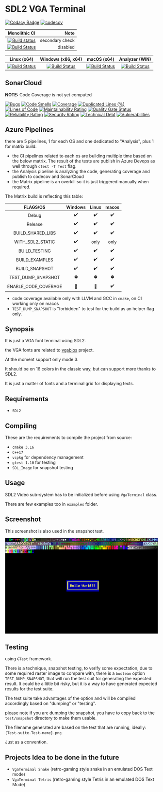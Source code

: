 # SDL2 VGA Terminal 

[![Codacy Badge](https://api.codacy.com/project/badge/Grade/83e178fb7d9343b78be651f2797fe3f8)](https://app.codacy.com/manual/Raffaello/sdl2-vga-terminal?utm_source=github.com&utm_medium=referral&utm_content=Raffaello/sdl2-vga-terminal&utm_campaign=Badge_Grade_Settings)
[![codecov](https://codecov.io/gh/Raffaello/sdl2-vga-terminal/branch/master/graph/badge.svg)](https://codecov.io/gh/Raffaello/sdl2-vga-terminal)

| Monolithic CI | Note |
|:-------------:|-----:|
|[![Build status](https://ci.appveyor.com/api/projects/status/67mildjynhnlekk5/branch/master?svg=true)](https://ci.appveyor.com/project/Raffaello/sdl2-vga-terminal/branch/master)| secondary check|
|[![Build Status](https://dev.azure.com/raffaellobertini/sdl2-vga-terminal/_apis/build/status/Raffaello.sdl2-vga-terminal?branchName=master)](https://dev.azure.com/raffaellobertini/sdl2-vga-terminal/_build/latest?definitionId=4&branchName=master)| disabled|

| Linux (x64) | Windows (x86, x64) | macOS (x64) | Analyzer (WIN) |
|:-----------:|:------------------:|:-----------:|:--------------:|
|[![Build Status](https://dev.azure.com/raffaellobertini/sdl2-vga-terminal/_apis/build/status/Raffaello.sdl2-vga-terminal.Linux?branchName=master)](https://dev.azure.com/raffaellobertini/sdl2-vga-terminal/_build/latest?definitionId=6&branchName=master)|[![Build Status](https://dev.azure.com/raffaellobertini/sdl2-vga-terminal/_apis/build/status/Raffaello.sdl2-vga-terminal.Windows?branchName=master)](https://dev.azure.com/raffaellobertini/sdl2-vga-terminal/_build/latest?definitionId=7&branchName=master)|[![Build Status](https://dev.azure.com/raffaellobertini/sdl2-vga-terminal/_apis/build/status/Raffaello.sdl2-vga-terminal.MacOS?branchName=master)](https://dev.azure.com/raffaellobertini/sdl2-vga-terminal/_build/latest?definitionId=8&branchName=master)|[![Build Status](https://dev.azure.com/raffaellobertini/sdl2-vga-terminal/_apis/build/status/Raffaello.sdl2-vga-terminal.Analyzer?branchName=master)](https://dev.azure.com/raffaellobertini/sdl2-vga-terminal/_build/latest?definitionId=9&branchName=master)|

## SonarCloud

**NOTE:** Code Coverage is not yet computed

[![Bugs](https://sonarcloud.io/api/project_badges/measure?project=Raffaello_sdl2-vga-terminal&metric=bugs)](https://sonarcloud.io/dashboard?id=Raffaello_sdl2-vga-terminal)
[![Code Smells](https://sonarcloud.io/api/project_badges/measure?project=Raffaello_sdl2-vga-terminal&metric=code_smells)](https://sonarcloud.io/dashboard?id=Raffaello_sdl2-vga-terminal)
[![Coverage](https://sonarcloud.io/api/project_badges/measure?project=Raffaello_sdl2-vga-terminal&metric=coverage)](https://sonarcloud.io/dashboard?id=Raffaello_sdl2-vga-terminal)
[![Duplicated Lines (%)](https://sonarcloud.io/api/project_badges/measure?project=Raffaello_sdl2-vga-terminal&metric=duplicated_lines_density)](https://sonarcloud.io/dashboard?id=Raffaello_sdl2-vga-terminal)
[![Lines of Code](https://sonarcloud.io/api/project_badges/measure?project=Raffaello_sdl2-vga-terminal&metric=ncloc)](https://sonarcloud.io/dashboard?id=Raffaello_sdl2-vga-terminal)
[![Maintainability Rating](https://sonarcloud.io/api/project_badges/measure?project=Raffaello_sdl2-vga-terminal&metric=sqale_rating)](https://sonarcloud.io/dashboard?id=Raffaello_sdl2-vga-terminal)
[![Quality Gate Status](https://sonarcloud.io/api/project_badges/measure?project=Raffaello_sdl2-vga-terminal&metric=alert_status)](https://sonarcloud.io/dashboard?id=Raffaello_sdl2-vga-terminal)
[![Reliability Rating](https://sonarcloud.io/api/project_badges/measure?project=Raffaello_sdl2-vga-terminal&metric=reliability_rating)](https://sonarcloud.io/dashboard?id=Raffaello_sdl2-vga-terminal)
[![Security Rating](https://sonarcloud.io/api/project_badges/measure?project=Raffaello_sdl2-vga-terminal&metric=security_rating)](https://sonarcloud.io/dashboard?id=Raffaello_sdl2-vga-terminal)
[![Technical Debt](https://sonarcloud.io/api/project_badges/measure?project=Raffaello_sdl2-vga-terminal&metric=sqale_index)](https://sonarcloud.io/dashboard?id=Raffaello_sdl2-vga-terminal)
[![Vulnerabilities](https://sonarcloud.io/api/project_badges/measure?project=Raffaello_sdl2-vga-terminal&metric=vulnerabilities)](https://sonarcloud.io/dashboard?id=Raffaello_sdl2-vga-terminal)


## Azure Pipelines

there are 5 pipelines, 1 for each OS and one dedicated to "Analysis", plus 1 for matrix build.

- the CI pipelines related to each os are building multiple time based on the below matrix.
The result of the tests are publish in Azure Devops as well through `ctest -T Test` flag.
- the Analysis pipeline is analyzing the code, generating coverage and publish to codecov and SonarCloud
- the Matrix pipeline is an overkill so it is just triggered manually when required.

The Matrix build is reflecting this table:

| FLAGS\OS             | Windows            | Linux              | macos              |
|:--------------------:|:------------------:|:------------------:|:------------------:|
| Debug                | :heavy_check_mark: | :heavy_check_mark: | :heavy_check_mark: |
| Release              | :heavy_check_mark: | :heavy_check_mark: | :heavy_check_mark: |
| BUILD_SHARED_LIBS    | :heavy_check_mark: | :heavy_check_mark: | :heavy_check_mark: |
| WITH_SDL2_STATIC     | :heavy_check_mark: | only               | only               |
| BUILD_TESTING        | :heavy_check_mark: | :heavy_check_mark: | :heavy_check_mark: |
| BUILD_EXAMPLES       | :heavy_check_mark: | :heavy_check_mark: | :heavy_check_mark: |
| BUILD_SNAPSHOT       | :heavy_check_mark: | :heavy_check_mark: | :heavy_check_mark: |
| TEST_DUMP_SNAPSHOT   | :no_entry:         | :no_entry:         | :no_entry:         |
| ENABLE_CODE_COVERAGE | :no_entry_sign:    | :no_entry_sign:    | :heavy_check_mark: |

- code coverage available only with LLVM and GCC in `cmake`, on CI working only on macos
- `TEST_DUMP_SNAPSHOT` is "forbidden" to test for the build as an helper flag only.


## Synopsis

It is just a VGA font terminal using SDL2.

the VGA fonts are related to [vgabios](http://savannah.nongnu.org/projects/vgabios/) project.

At the moment support only mode 3.

It should be on 16 colors in the classic way, but can support more thanks to SDL2.

It is just a matter of fonts and a terminal grid for displaying texts.


## Requirements

- `SDL2`

## Compiling


These are the requirements to compile the project from source:

-   `cmake 3.16`
-   `C++17`
-   `vcpkg` for dependency management
-   `gtest 1.10` for testing
-   `SDL_Image` for snapshot testing

## Usage

SDL2 Video sub-system has to be initialized before using `VgaTerminal` class.

There are few examples too in `examples` folder.

## Screenshot

This screenshot is also used in the snapshot test.

![alt text](./sdl2-vga-terminal/test/snapshot/VgaTerminal.Snapshot.png "Title")

## Testing

using `GTest` framework.

There is a technique, snapshot testing, to verify some expectation, due to some required raster image to compare with,
there is a `boolean` option `TEST_DUMP_SNAPSHOT`, that will run the test suit for generating the expected result.
It could be a little bit risky, but it is a way to have generated expected results for the test suite.

The test suite take advantages of the option and will be compiled accordingly based on "dumping" or "testing".

please note if you are dumping the snapshot, you have to copy back to the `test/snapshot` directory to make them usable.

The filename generated are based on the test that are running, ideally: `[Test-suite.Test-name].png`

Just as a convention.


## Projects Idea to be done in the future

-   `VgaTerminal Snake`  (retro-gaming style snake in an emulated DOS Text mode)
-   `VgaTerminal Tetris` (retro-gaming style Tetris in an emulated DOS Text Mode)
